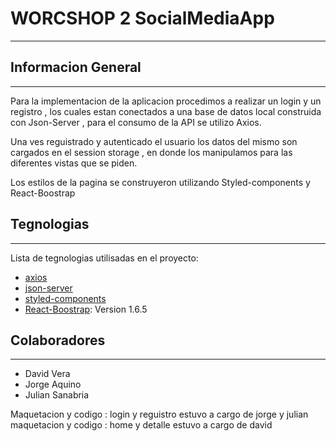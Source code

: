 # WORCSHOP 2 SocialMediaApp
***

## Informacion General
***
Para la implementacion de la aplicacion procedimos a realizar un login y un registro , los cuales estan
conectados a una base de datos local construida con Json-Server , para el consumo de la API se utilizo Axios.

Una ves reguistrado y autenticado el usuario los datos del mismo  son cargados en el session storage , en 
donde los manipulamos para las diferentes vistas que se piden.

Los estilos de la pagina se construyeron utilizando  Styled-components y React-Boostrap 


## Tegnologias
***
Lista de tegnologias utilisadas en el proyecto:
* [axios](https://axios-http.com/docs/intro)
* [json-server](https://www.npmjs.com/package/json-server)
* [styled-components](https://styled-components.com/)
* [React-Boostrap](https://react-bootstrap.github.io/): Version 1.6.5


## Colaboradores
***

* David Vera
* Jorge Aquino
* Julian Sanabria

Maquetacion y codigo :  login y reguistro estuvo a cargo de jorge y julian 
maquetacion y codigo :  home y detalle estuvo a cargo de david












